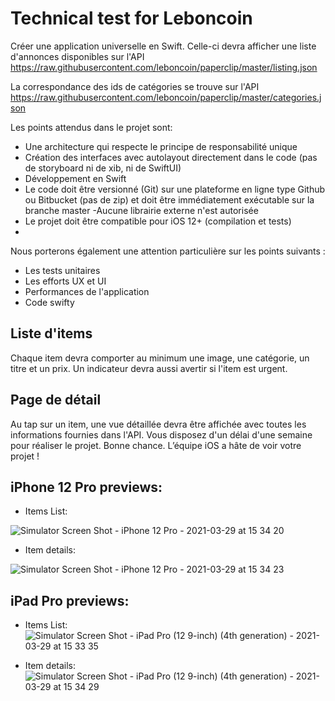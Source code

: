 # Technical test for Leboncoin

Créer une application universelle en Swift. Celle-ci devra afficher une liste d'annonces disponibles sur l'API https://raw.githubusercontent.com/leboncoin/paperclip/master/listing.json

La correspondance des ids de catégories se trouve sur l'API 
https://raw.githubusercontent.com/leboncoin/paperclip/master/categories.json

Les points attendus dans le projet sont:
- Une architecture qui respecte le principe de responsabilité unique
- Création des interfaces avec autolayout directement dans le code (pas de
storyboard ni de xib, ni de SwiftUI)
- Développement en Swift
- Le code doit être versionné (Git) sur une plateforme en ligne type Github ou
Bitbucket (pas de zip) et doit être immédiatement exécutable sur la branche
master
-Aucune librairie externe n'est autorisée
- Le projet doit être compatible pour iOS 12+ (compilation et tests)
- 
Nous porterons également une attention particulière sur les points suivants :
- Les tests unitaires
- Les efforts UX et UI
- Performances de l'application
- Code swifty

## Liste d'items
Chaque item devra comporter au minimum une image, une catégorie, un titre et un prix. Un indicateur devra aussi avertir si l'item est urgent.

## Page de détail
Au tap sur un item, une vue détaillée devra être affichée avec toutes les informations fournies dans l'API.
Vous disposez d'un délai d'une semaine pour réaliser le projet. Bonne chance. L’équipe iOS a hâte de voir votre projet !
  
 
## iPhone 12 Pro previews:

- Items List: 

![Simulator Screen Shot - iPhone 12 Pro - 2021-03-29 at 15 34 20](https://user-images.githubusercontent.com/7528203/112845003-a60f7800-90a4-11eb-8e89-4c0db074a2b8.png)

- Item details:

![Simulator Screen Shot - iPhone 12 Pro - 2021-03-29 at 15 34 23](https://user-images.githubusercontent.com/7528203/112845018-a90a6880-90a4-11eb-90d1-84ab58ace88f.png)

## iPad Pro previews:

- Items List: 
![Simulator Screen Shot - iPad Pro (12 9-inch) (4th generation) - 2021-03-29 at 15 33 35](https://user-images.githubusercontent.com/7528203/112845173-dbb46100-90a4-11eb-9e2b-cfa159817d77.png)

- Item details:
![Simulator Screen Shot - iPad Pro (12 9-inch) (4th generation) - 2021-03-29 at 15 34 29](https://user-images.githubusercontent.com/7528203/112845191-df47e800-90a4-11eb-82dd-7f3b57cf2175.png)
